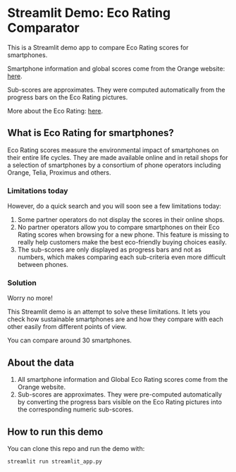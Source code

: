 # Streamlit Demo: Eco Rating Comparator

This is a Streamlit demo app to compare Eco Rating scores for smartphones.

Smartphone information and global scores come from the Orange website: [here](https://boutique.orange.fr/mobile/mobiles-et-smartphones).

Sub-scores are approximates. They were computed automatically from the progress bars on the Eco Rating pictures.

More about the Eco Rating: [here](https://www.ecoratingdevices.com/).

## What is Eco Rating for smartphones?

Eco Rating scores measure the environmental impact of smartphones on their entire life cycles. They are made available online and in retail shops for a selection of smartphones by a consortium of phone operators including Orange, Telia, Proximus and others. 

### Limitations today 
However, do a quick search and you will soon see a few limitations today:
1. Some partner operators do not display the scores in their online shops.
2. No partner operators allow you to compare smartphones on their Eco Rating scores when browsing for a new phone. This feature is missing to really help customers make the best eco-friendly buying choices easily.
3. The sub-scores are only displayed as progress bars and not as numbers, which makes comparing each sub-criteria even more difficult between phones.

### Solution
Worry no more!

This Streamlit demo is an attempt to solve these limitations. It lets you check how sustainable smartphones are and how they compare with each other easily from different points of view.

You can compare around 30 smartphones.

## About the data

1. All smartphone information and Global Eco Rating scores come from the Orange website. 
2. Sub-scores are approximates. They were pre-computed automatically by converting the progress bars visible on the Eco Rating pictures into the corresponding numeric sub-scores.

## How to run this demo

You can clone this repo and run the demo with:

```
streamlit run streamlit_app.py
```
